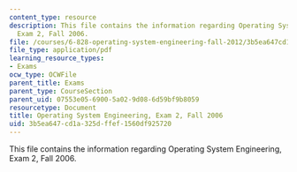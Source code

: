 ```yaml
---
content_type: resource
description: This file contains the information regarding Operating System Engineering,
  Exam 2, Fall 2006.
file: /courses/6-828-operating-system-engineering-fall-2012/3b5ea647cd1a325dffef1560df925720_MIT6_828F12_q06_2_sol.pdf
file_type: application/pdf
learning_resource_types:
- Exams
ocw_type: OCWFile
parent_title: Exams
parent_type: CourseSection
parent_uid: 07553e05-6900-5a02-9d08-6d59bf9b8059
resourcetype: Document
title: Operating System Engineering, Exam 2, Fall 2006
uid: 3b5ea647-cd1a-325d-ffef-1560df925720
---
```

This file contains the information regarding Operating System Engineering, Exam 2, Fall 2006.

